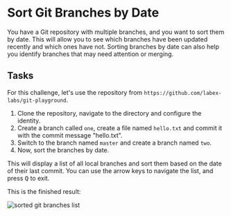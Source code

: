 # Sort Git Branches by Date

You have a Git repository with multiple branches, and you want to sort them by date. This will allow you to see which branches have been updated recently and which ones have not. Sorting branches by date can also help you identify branches that may need attention or merging.

## Tasks

For this challenge, let's use the repository from `https://github.com/labex-labs/git-playground`.

1. Clone the repository, navigate to the directory and configure the identity.
2. Create a branch called `one`, create a file named `hello.txt` and commit it with the commit message "hello.txt".
3. Switch to the branch named `master` and create a branch named `two`.
4. Now, sort the branches by date.

This will display a list of all local branches and sort them based on the date of their last commit. You can use the arrow keys to navigate the list, and press <kbd>Q</kbd> to exit.

This is the finished result:

![sorted git branches list](../assets/challenge-sort-branches-by-date.png)
